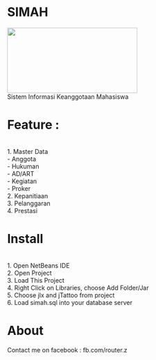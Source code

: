 # SIMAH
<img src="http://img08.deviantart.net/aa16/i/2008/153/6/4/hmif_itenas_logo_by_ahsani.jpg" height="150" width="300"> 
<br>
Sistem Informasi Keanggotaan Mahasiswa
 
<h1>Feature :</h1>
<br>1. Master Data
<br>- Anggota
<br>- Hukuman
<br>- AD/ART
<br>- Kegiatan
<br>- Proker
<br>2. Kepanitiaan
<br>3. Pelanggaran
<br>4. Prestasi
<br>
<h1> Install </h1>
<br>1. Open NetBeans IDE
<br>2. Open Project
<br>3. Load This Project
<br>4. Right Click on Libraries, choose Add Folder/Jar
<br>5. Choose jlx and jTattoo from project
<br>6. Load simah.sql into your database server

<h1> About </h1>
Contact me on facebook : fb.com/router.z
